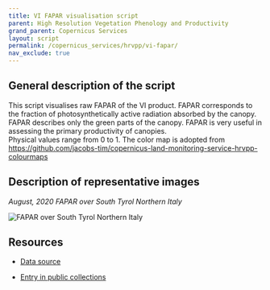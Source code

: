 ```yaml
---
title: VI FAPAR visualisation script
parent: High Resolution Vegetation Phenology and Productivity
grand_parent: Copernicus Services
layout: script
permalink: /copernicus_services/hrvpp/vi-fapar/
nav_exclude: true
---
```



## General description of the script  
This script visualises raw FAPAR of the VI product. FAPAR corresponds to the fraction of photosynthetically active radiation absorbed by the canopy. FAPAR describes only the green parts of the canopy. FAPAR is very useful in assessing the primary productivity of canopies.  
Physical values range from 0 to 1. The color map is adopted from https://github.com/jacobs-tim/copernicus-land-monitoring-service-hrvpp-colourmaps 

  
## Description of representative images
*August, 2020 FAPAR over South Tyrol Northern Italy* 

![FAPAR over South Tyrol Northern Italy ](fig/south-tyrol-northern-italy.PNG)  

## Resources

- [Data source](https://land.copernicus.eu/user-corner/technical-library/product-user-manual-of-vegetation-indices/)

- [Entry in public collections](https://github.com/sentinel-hub/public-collections/tree/main/collections/vegetation-indices)
